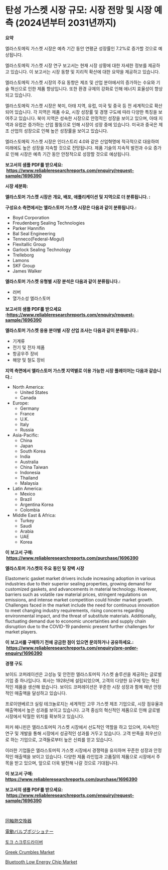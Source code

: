 <p><h1>탄성 가스켓 시장 규모: 시장 전망 및 시장 예측 (2024년부터 2031년까지)</h1></p><p><strong>요약</strong></p>
<p><p>엘라스토메릭 가스켓 시장은 예측 기간 동안 연평균 성장률인 7.2%로 증가할 것으로 예상됩니다. </p><p>엘라스토메릭 가스켓 시장 연구 보고서는 현재 시장 상황에 대한 자세한 정보를 제공하고 있습니다. 이 보고서는 시장 동향 및 지리적 확산에 대한 요약을 제공하고 있습니다.</p><p>엘라스토메릭 가스켓 시장의 주요 동향은 제조 및 산업 분야에서의 증가하는 수요와 기술 혁신으로 인한 제품 향상입니다. 또한 환경 규제의 강화로 인해 에너지 효율성이 향상되고 있습니다.</p><p>엘라스토메릭 가스켓 시장은 북미, 아태 지역, 유럽, 미국 및 중국 등 전 세계적으로 확산되어 있습니다. 각 지역은 제품 수요, 시장 성장률 및 경쟁 구도에 따라 다양한 특징을 보여주고 있습니다. 북미 지역은 성숙한 시장으로 안정적인 성장을 보이고 있으며, 아태 지역과 유럽은 증가하는 산업 활동으로 인해 시장이 성장 중에 있습니다. 미국과 중국은 제조 산업의 성장으로 인해 높은 성장률을 보이고 있습니다.</p><p>엘라스토메릭 가스켓 시장은 인더스트리 4.0와 같은 산업혁명에 적극적으로 대응하여 미래에도 높은 성장을 지속할 것으로 전망됩니다. 제품 기술의 지속적 발전과 수요 증가로 인해 시장은 예측 기간 동안 안정적으로 성장할 것으로 예상됩니다.</p></p>
<p><strong>보고서의 샘플 PDF를 받으세요: &nbsp;<a href="https://www.reliableresearchreports.com/enquiry/request-sample/1696390">https://www.reliableresearchreports.com/enquiry/request-sample/1696390</a></strong></p>
<p><strong>시장 세분화:</strong></p>
<p><strong> 엘라스토머 가스켓 시장은 개요, 배포, 애플리케이션 및 지역으로 더 분류됩니다. :</strong></p>
<p><strong>구성요소 측면에서는 엘라스토머 가스켓 시장은 다음과 같이 분류됩니다.:</strong></p>
<p><ul><li>Boyd Corporation</li><li>Freudenberg Sealing Technologies</li><li>Parker Hannifin</li><li>Bal Seal Engineering</li><li>Tenneco(Federal-Mogul)</li><li>Flexitallic Group</li><li>Garlock Sealing Technology</li><li>Trelleborg</li><li>Lamons</li><li>SKF Group</li><li>James Walker</li></ul></p>
<p><strong> 엘라스토머 가스켓 유형별 시장 분석은 다음과 같이 분류됩니다.:</strong></p>
<p><ul><li>러버</li><li>열가소성 엘라스토머</li></ul></p>
<p><strong>보고서의 샘플 PDF를 받으세요 :<a href="https://www.reliableresearchreports.com/enquiry/request-sample/1696390">https://www.reliableresearchreports.com/enquiry/request-sample/1696390</a></strong></p>
<p><strong> 엘라스토머 가스켓 응용 분야별 시장 산업 조사는 다음과 같이 분류됩니다.:</strong></p>
<p><ul><li>기계류</li><li>전기 및 전자 제품</li><li>항공우주 장비</li><li>해양 및 철도 장비</li></ul></p>
<p><strong>지역 측면에서 엘라스토머 가스켓 지역별로 이용 가능한 시장 플레이어는 다음과 같습니다.:</strong></p>
<p><ul>
    <li>
        North America:
        <ul>
            <li>United States</li>
            <li>Canada</li>
        </ul>
    </li>
    <li>
        Europe:
        <ul>
            <li>Germany</li>
            <li>France</li>
            <li>U.K.</li>
            <li>Italy</li>
            <li>Russia</li>
        </ul>
    </li>
    <li>
        Asia-Pacific:
        <ul>
            <li>China</li>
            <li>Japan</li>
            <li>South Korea</li>
            <li>India</li>
            <li>Australia</li>
            <li>China Taiwan</li>
            <li>Indonesia</li>
            <li>Thailand</li>
            <li>Malaysia</li>
        </ul>
    </li>
    <li>
        Latin America:
        <ul>
            <li>Mexico</li>
            <li>Brazil</li>
            <li>Argentina Korea</li>
            <li>Colombia</li>
        </ul>
    </li>
    <li>
        Middle East & Africa:
        <ul>
            <li>Turkey</li>
            <li>Saudi</li>
            <li>Arabia</li>
            <li>UAE</li>
            <li>Korea</li>
        </ul>
    </li>
    </ul></p>
<p><strong>이 보고서 구매: &nbsp;<a href="https://www.reliableresearchreports.com/purchase/1696390">https://www.reliableresearchreports.com/purchase/1696390</a></strong></p>
<p><strong>엘라스토머 가스켓의 주요 동인 및 장벽 시장</strong></p>
<p><p>Elastomeric gasket market drivers include increasing adoption in various industries due to their superior sealing properties, growing demand for customized gaskets, and advancements in material technology. However, barriers such as volatile raw material prices, stringent regulations on emissions, and intense market competition could hinder market growth. Challenges faced in the market include the need for continuous innovation to meet changing industry requirements, rising concerns regarding environmental impact, and the threat of substitute materials. Additionally, fluctuating demand due to economic uncertainties and supply chain disruption due to the COVID-19 pandemic present further challenges for market players.</p></p>
<p><strong>이 보고서를 구매하기 전에 궁금한 점이 있으면 문의하거나 공유하세요.: &nbsp;<a href="https://www.reliableresearchreports.com/enquiry/pre-order-enquiry/1696390">https://www.reliableresearchreports.com/enquiry/pre-order-enquiry/1696390</a></strong></p>
<p><strong>경쟁 구도</strong></p>
<p><p>보이드 코퍼레이션은 고성능 및 안전한 엘라스토머릭 가스켓 솔루션을 제공하는 글로벌 기업 중 하나입니다. 회사는 1928년에 설립되었으며, 고객의 다양한 요구에 맞는 혁신적인 제품을 생산해 왔습니다. 보이드 코퍼레이션은 꾸준한 시장 성장과 함께 매년 안정적인 매출액을 달성하고 있습니다.</p><p>프로이덴베르크 실링 테크놀로지는 세계적인 고무 가스켓 제조 기업으로, 시장 점유율과 매출액에서 높은 성과를 보이고 있습니다. 고객 중심의 혁신적인 제품으로 인해 글로벌 시장에서 탁월한 위치를 확보하고 있습니다.</p><p>파커 헤니핀은 엘라스토머릭 가스켓 시장에서 선도적인 역할을 하고 있으며, 지속적인 연구 및 개발을 통해 시장에서 성공적인 성과를 거두고 있습니다. 고객 만족을 최우선으로 하는 기업으로, 고객들로부터 높은 신뢰를 얻고 있습니다.</p><p>이러한 기업들은 엘라스토머릭 가스켓 시장에서 경쟁력을 유지하며 꾸준한 성장과 안정적인 매출액을 보이고 있습니다. 다양한 제품 라인업과 고품질의 제품으로 시장에서 주목을 받고 있으며, 앞으로 더욱 발전해 나갈 것으로 기대됩니다.</p></p>
<p><strong>이 보고서 구매: &nbsp; <a href="https://www.reliableresearchreports.com/purchase/1696390">https://www.reliableresearchreports.com/purchase/1696390</a></strong></p>
<p><strong>보고서의 샘플 PDF를 받으세요: &nbsp;<a href="https://www.reliableresearchreports.com/enquiry/request-sample/1696390">https://www.reliableresearchreports.com/enquiry/request-sample/1696390</a></strong><strong></strong></p>
<p>&nbsp;</p>
<p><p><a href="https://medium.com/@jamiebertrgnaum3545/%E5%90%8C%E8%BB%B8%E7%86%B1%E4%BA%A4%E6%8F%9B%E5%99%A8%E5%B8%82%E5%A0%B4-%E5%B8%82%E5%A0%B4%E3%82%B7%E3%82%A7%E3%82%A2-%E5%B8%82%E5%A0%B4%E3%83%88%E3%83%AC%E3%83%B3%E3%83%89-%E3%81%8A%E3%82%88%E3%81%B3%E5%B0%86%E6%9D%A5%E3%81%AE%E6%88%90%E9%95%B7%E3%82%92%E6%8E%A2%E3%82%8B-3369c58e02a3">同軸熱交換器</a></p><p><a href="https://github.com/oafhukehf4709715/Market-Research-Report-List-1/blob/main/8055608192307.md">電動バルブポジショナー</a></p><p><a href="https://github.com/plelbej847484502/Market-Research-Report-List-1/blob/main/9061823192122.md">토크 스크루드라이버</a></p><p><a href="https://view.publitas.com/reportprime-1/greek-crumbles-market-growth-market-trends-covid-19-impact-and-forecasts-for-period-from-2024-2031/">Greek Crumbles Market</a></p><p><a href="https://issuu.com/reportprime-2/docs/bluetooth-low-energy-chip-market-size-2030.pptx">Bluetooth Low Energy Chip Market</a></p></p>